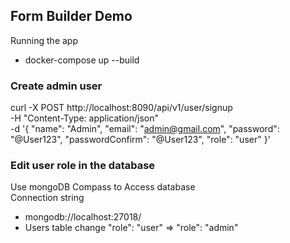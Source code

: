 ## Form Builder Demo

Running the app
- docker-compose up --build


### Create admin user
curl -X POST http://localhost:8090/api/v1/user/signup \
-H "Content-Type: application/json" \
-d '{
    "name": "Admin",
    "email": "admin@gmail.com",
    "password": "@User123",
    "passwordConfirm": "@User123",
    "role": "user"
}'

### Edit user role in the database 
Use mongoDB Compass to Access database\
Connection string
  - mongodb://localhost:27018/
  - Users table change  "role": "user" => "role": "admin"